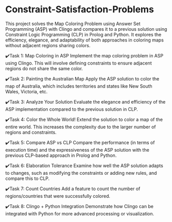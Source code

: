 # Constraint-Satisfaction-Problems
This project solves the Map Coloring Problem using Answer Set Programming (ASP) with Clingo and compares it to a previous solution using Constraint Logic Programming (CLP) in Prolog and Python. It explores the efficiency, elegance, and adaptability of both approaches in coloring maps without adjacent regions sharing colors.

✔️Task 1: Map Coloring in ASP
Implement the map coloring problem in ASP using Clingo. This will involve defining constraints to ensure adjacent regions do not share the same color.

✔️Task 2: Painting the Australian Map
Apply the ASP solution to color the map of Australia, which includes territories and states like New South Wales, Victoria, etc.

✔️Task 3: Analyze Your Solution
Evaluate the elegance and efficiency of the ASP implementation compared to the previous solution in CLP.

✔️Task 4: Color the Whole World!
Extend the solution to color a map of the entire world. This increases the complexity due to the larger number of regions and constraints.

✔️Task 5: Compare ASP vs CLP
Compare the performance (in terms of execution time) and the expressiveness of the ASP solution with the previous CLP-based approach in Prolog and Python.

✔️Task 6: Elaboration Tolerance
Examine how well the ASP solution adapts to changes, such as modifying the constraints or adding new rules, and compare this to CLP.

✔️Task 7: Count Countries
Add a feature to count the number of regions/countries that were successfully colored.

✔️Task 8: Clingo + Python Integration
Demonstrate how Clingo can be integrated with Python for more advanced processing or visualization.
